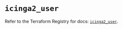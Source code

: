 # `icinga2_user`

Refer to the Terraform Registry for docs: [`icinga2_user`](https://registry.terraform.io/providers/icinga/icinga2/0.5.0/docs/resources/user).
